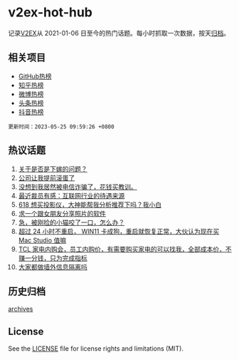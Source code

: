 # v2ex-hot-hub

 记录[V2EX](https://www.v2ex.com/)从 2021-01-06 日至今的热门话题。每小时抓取一次数据，按天[归档](archives)。
 
 ## 相关项目

- [GitHub热榜](https://github.com/snaildev/github-hot-hub)
- [知乎热榜](https://github.com/snaildev/zhihu-hot-hub)
- [微博热榜](https://github.com/snaildev/weibo-hot-hub)
- [头条热榜](https://github.com/snaildev/toutiao-hot-hub)
- [抖音热榜](https://github.com/snaildev/douyin-hot-hub)


 `更新时间：2023-05-25 09:59:26 +0800`

## 热议话题

1. [关于是否是下嫁的问题？](https://www.v2ex.com/t/942489)
1. [公司让我提前滚蛋了](https://www.v2ex.com/t/942502)
1. [没想到我居然被电信诈骗了，花钱买教训。](https://www.v2ex.com/t/942642)
1. [最近裁员有感：互联网行业的待遇来源](https://www.v2ex.com/t/942555)
1. [618 想买投影仪，大神能帮我分析推荐下吗？我小白](https://www.v2ex.com/t/942482)
1. [求一个跟女朋友分享照片的软件](https://www.v2ex.com/t/942572)
1. [急，被刚捡的小猫咬了一口，怎么办？](https://www.v2ex.com/t/942624)
1. [超过 24 小时不重启， WIN11 卡成狗，重启就恢复正常，大伙认为现在买 Mac Studio 值嘛](https://www.v2ex.com/t/942492)
1. [TCL 家电内购会，员工内购价，有需要购买家电的可以找我，全部成本价，不赚一分钱，只为完成指标](https://www.v2ex.com/t/942563)
1. [大家都做墙外信息隔离吗](https://www.v2ex.com/t/942525)

## 历史归档

[archives](archives)

## License

See the [LICENSE](LICENSE) file for license rights and limitations (MIT).
